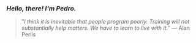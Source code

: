 ### *Hello, there! I'm Pedro.*
> ″*I think it is inevitable that people program poorly. Training will not substantially help matters. We have to learn to live with it.*″
 — Alan Perlis
